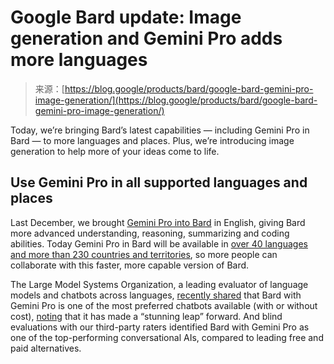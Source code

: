 <!--yml
category: 未分类
date: 2024-05-27 14:29:56
-->

# Google Bard update: Image generation and Gemini Pro adds more languages

> 来源：[https://blog.google/products/bard/google-bard-gemini-pro-image-generation/](https://blog.google/products/bard/google-bard-gemini-pro-image-generation/)

Today, we’re bringing Bard’s latest capabilities — including Gemini Pro in Bard — to more languages and places. Plus, we’re introducing image generation to help more of your ideas come to life.

## Use Gemini Pro in all supported languages and places

Last December, we brought [Gemini Pro into Bard](https://blog.google/products/bard/google-bard-try-gemini-ai/) in English, giving Bard more advanced understanding, reasoning, summarizing and coding abilities. Today Gemini Pro in Bard will be available in [over 40 languages and more than 230 countries and territories](https://support.google.com/bard/answer/13575153?hl=en), so more people can collaborate with this faster, more capable version of Bard.

The Large Model Systems Organization, a leading evaluator of language models and chatbots across languages, [recently shared](https://huggingface.co/spaces/lmsys/chatbot-arena-leaderboard) that Bard with Gemini Pro is one of the most preferred chatbots available (with or without cost), [noting](https://twitter.com/lmsysorg/status/1750921228012122526?s=20) that it has made a “stunning leap” forward. And blind evaluations with our third-party raters identified Bard with Gemini Pro as one of the top-performing conversational AIs, compared to leading free and paid alternatives.